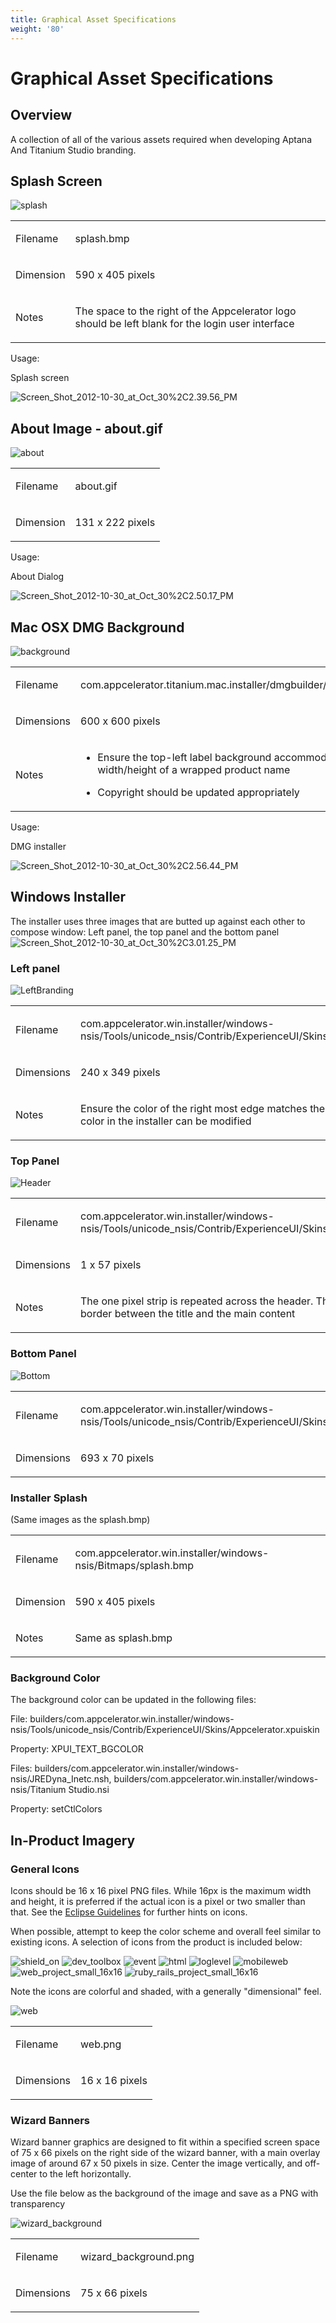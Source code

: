 ```yaml
---
title: Graphical Asset Specifications
weight: '80'
---
```


# Graphical Asset Specifications

## Overview

A collection of all of the various assets required when developing Aptana And Titanium Studio branding.

## Splash Screen

![splash](/images/guide/download/attachments/33031056/splash.bmp)

<table class="confluenceTable"><thead class=" "></thead><tfoot class=" "></tfoot><tbody class=" "><tr><td class="confluenceTd" rowspan="1" colspan="1"><p>Filename</p></td><td class="confluenceTd" rowspan="1" colspan="1"><p>splash.bmp</p></td></tr><tr><td class="confluenceTd" rowspan="1" colspan="1"><p>Dimension</p></td><td class="confluenceTd" rowspan="1" colspan="1"><p>590 x 405 pixels</p></td></tr><tr><td class="confluenceTd" rowspan="1" colspan="1"><p>Notes</p></td><td class="confluenceTd" rowspan="1" colspan="1"><p>The space to the right of the Appcelerator logo should be left blank for the login user interface</p></td></tr></tbody></table>

Usage:

Splash screen

![Screen_Shot_2012-10-30_at_Oct_30%2C2.39.56_PM](./Screen_Shot_2012-10-30_at_Oct_30,2.39.56_PM.png)

## About Image - about.gif

![about](./about.gif)

<table class="confluenceTable"><thead class=" "></thead><tfoot class=" "></tfoot><tbody class=" "><tr><td class="confluenceTd" rowspan="1" colspan="1"><p>Filename</p></td><td class="confluenceTd" rowspan="1" colspan="1"><p>about.gif</p></td></tr><tr><td class="confluenceTd" rowspan="1" colspan="1"><p>Dimension</p></td><td class="confluenceTd" rowspan="1" colspan="1"><p>131 x 222 pixels</p></td></tr></tbody></table>

Usage:

About Dialog

![Screen_Shot_2012-10-30_at_Oct_30%2C2.50.17_PM](./Screen_Shot_2012-10-30_at_Oct_30,2.50.17_PM.png)

## Mac OSX DMG Background

![background](./background.gif)

<table class="confluenceTable"><thead class=" "></thead><tfoot class=" "></tfoot><tbody class=" "><tr><td class="confluenceTd" rowspan="1" colspan="1"><p>Filename</p></td><td class="confluenceTd" rowspan="1" colspan="1"><p>com.appcelerator.titanium.mac.installer/dmgbuilder/background.png</p></td></tr><tr><td class="confluenceTd" rowspan="1" colspan="1"><p>Dimensions</p></td><td class="confluenceTd" rowspan="1" colspan="1"><p>600 x 600 pixels</p></td></tr><tr><td class="confluenceTd" rowspan="1" colspan="1"><p>Notes</p></td><td class="confluenceTd" rowspan="1" colspan="1"><ul class=" "><li class=" "><p>Ensure the top-left label background accommodates the width/height of a wrapped product name</p></li><li class=" "><p>Copyright should be updated appropriately</p></li></ul></td></tr></tbody></table>

Usage:

DMG installer

![Screen_Shot_2012-10-30_at_Oct_30%2C2.56.44_PM](./Screen_Shot_2012-10-30_at_Oct_30,2.56.44_PM.png)

## Windows Installer

The installer uses three images that are butted up against each other to compose window: Left panel, the top panel and the bottom panel
![Screen_Shot_2012-10-30_at_Oct_30%2C3.01.25_PM](./Screen_Shot_2012-10-30_at_Oct_30,3.01.25_PM.png)

### Left panel

![LeftBranding](/images/guide/download/attachments/33031056/LeftBranding.bmp)

<table class="confluenceTable"><thead class=" "></thead><tfoot class=" "></tfoot><tbody class=" "><tr><td class="confluenceTd" rowspan="1" colspan="1"><p>Filename</p></td><td class="confluenceTd" rowspan="1" colspan="1"><p>com.appcelerator.win.installer/windows-nsis/Tools/unicode_nsis/Contrib/ExperienceUI/Skins/Appcelerator/LeftBranding.bmp</p></td></tr><tr><td class="confluenceTd" rowspan="1" colspan="1"><p>Dimensions</p></td><td class="confluenceTd" rowspan="1" colspan="1"><p>240 x 349 pixels</p></td></tr><tr><td class="confluenceTd" rowspan="1" colspan="1"><p>Notes</p></td><td class="confluenceTd" rowspan="1" colspan="1"><p>Ensure the color of the right most edge matches the color set in the installer. The color in the installer can be modified</p></td></tr></tbody></table>

### Top Panel

![Header](/images/guide/download/attachments/33031056/Header.bmp)

<table class="confluenceTable"><thead class=" "></thead><tfoot class=" "></tfoot><tbody class=" "><tr><td class="confluenceTd" rowspan="1" colspan="1"><p>Filename</p></td><td class="confluenceTd" rowspan="1" colspan="1"><p>com.appcelerator.win.installer/windows-nsis/Tools/unicode_nsis/Contrib/ExperienceUI/Skins/Appcelerator/Header.bmp</p></td></tr><tr><td class="confluenceTd" rowspan="1" colspan="1"><p>Dimensions</p></td><td class="confluenceTd" rowspan="1" colspan="1"><p>1 x 57 pixels</p></td></tr><tr><td class="confluenceTd" rowspan="1" colspan="1"><p>Notes</p></td><td class="confluenceTd" rowspan="1" colspan="1"><p>The one pixel strip is repeated across the header. The strip should include the border between the title and the main content</p></td></tr></tbody></table>

### Bottom Panel

![Bottom](/images/guide/download/attachments/33031056/Bottom.bmp)

<table class="confluenceTable"><thead class=" "></thead><tfoot class=" "></tfoot><tbody class=" "><tr><td class="confluenceTd" rowspan="1" colspan="1"><p>Filename</p></td><td class="confluenceTd" rowspan="1" colspan="1"><p>com.appcelerator.win.installer/windows-nsis/Tools/unicode_nsis/Contrib/ExperienceUI/Skins/Appcelerator/Bottom.bmp</p></td></tr><tr><td class="confluenceTd" rowspan="1" colspan="1"><p>Dimensions</p></td><td class="confluenceTd" rowspan="1" colspan="1"><p>693 x 70 pixels</p></td></tr></tbody></table>

### Installer Splash

(Same images as the splash.bmp)

<table class="confluenceTable"><thead class=" "></thead><tfoot class=" "></tfoot><tbody class=" "><tr><td class="confluenceTd" rowspan="1" colspan="1"><p>Filename</p></td><td class="confluenceTd" rowspan="1" colspan="1"><p>com.appcelerator.win.installer/windows-nsis/Bitmaps/splash.bmp</p></td></tr><tr><td class="confluenceTd" rowspan="1" colspan="1"><p>Dimension</p></td><td class="confluenceTd" rowspan="1" colspan="1"><p>590 x 405 pixels</p></td></tr><tr><td class="confluenceTd" rowspan="1" colspan="1"><p>Notes</p></td><td class="confluenceTd" rowspan="1" colspan="1"><p>Same as splash.bmp</p></td></tr></tbody></table>

### Background Color

The background color can be updated in the following files:

File: builders/com.appcelerator.win.installer/windows-nsis/Tools/unicode\_nsis/Contrib/ExperienceUI/Skins/Appcelerator.xpuiskin

Property: XPUI\_TEXT\_BGCOLOR

Files: builders/com.appcelerator.win.installer/windows-nsis/JREDyna\_Inetc.nsh, builders/com.appcelerator.win.installer/windows-nsis/Titanium Studio.nsi

Property: setCtlColors

## In-Product Imagery

### General Icons

Icons should be 16 x 16 pixel PNG files. While 16px is the maximum width and height, it is preferred if the actual icon is a pixel or two smaller than that. See the [Eclipse Guidelines](http://wiki.eclipse.org/User_Interface_Guidelines#Icon_Size_.26_Placement) for further hints on icons.

When possible, attempt to keep the color scheme and overall feel similar to existing icons. A selection of icons from the product is included below:

![shield_on](./shield_on.png) ![dev_toolbox](./dev_toolbox.png) ![event](./event.gif) ![html](./html.png) ![loglevel](./loglevel.png) ![mobileweb](./mobileweb.png) ![web_project_small_16x16](./web_project_small_16x16.png) ![ruby_rails_project_small_16x16](./ruby_rails_project_small_16x16.png)

Note the icons are colorful and shaded, with a generally "dimensional" feel.

![web](./web.png)

<table class="confluenceTable"><thead class=" "></thead><tfoot class=" "></tfoot><tbody class=" "><tr><td class="confluenceTd" rowspan="1" colspan="1"><p>Filename</p></td><td class="confluenceTd" rowspan="1" colspan="1"><p>web.png</p></td></tr><tr><td class="confluenceTd" rowspan="1" colspan="1"><p>Dimensions</p></td><td class="confluenceTd" rowspan="1" colspan="1"><p>16 x 16 pixels</p></td></tr></tbody></table>

### Wizard Banners

Wizard banner graphics are designed to fit within a specified screen space of 75 x 66 pixels on the right side of the wizard banner, with a main overlay image of around 67 x 50 pixels in size. Center the image vertically, and off-center to the left horizontally.

Use the file below as the background of the image and save as a PNG with transparency

![wizard_background](./wizard_background.png)

<table class="confluenceTable"><thead class=" "></thead><tfoot class=" "></tfoot><tbody class=" "><tr><td class="confluenceTd" rowspan="1" colspan="1"><p>Filename</p></td><td class="confluenceTd" rowspan="1" colspan="1"><p>wizard_background.png</p></td></tr><tr><td class="confluenceTd" rowspan="1" colspan="1"><p>Dimensions</p></td><td class="confluenceTd" rowspan="1" colspan="1"><p>75 x 66 pixels</p></td></tr></tbody></table>
